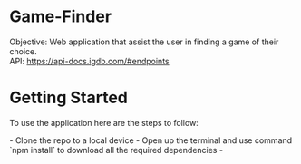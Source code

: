 # Game-Finder

Objective: Web application that assist the user in finding a game of their choice.  
API: https://api-docs.igdb.com/#endpoints

<h1> Getting Started </h1>
<p>To use the application here are the steps to follow: </p>
- Clone the repo to a local device
- Open up the terminal and use command `npm install` to download all the required dependencies
- 





